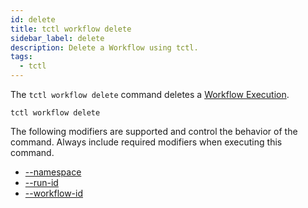 ```yaml
---
id: delete
title: tctl workflow delete
sidebar_label: delete
description: Delete a Workflow using tctl.
tags:
  - tctl
---
```


The `tctl workflow delete` command deletes a [Workflow Execution](/concepts/what-is-a-workflow-execution).

`tctl workflow delete`

The following modifiers are supported and control the behavior of the command.
Always include required modifiers when executing this command.

- [--namespace](/temporal-cli/modifiers#--namespace)
- [--run-id](/temporal-cli/modifiers#--run-id)
- [--workflow-id](/temporal-cli/modifiers#--workflow-id)
